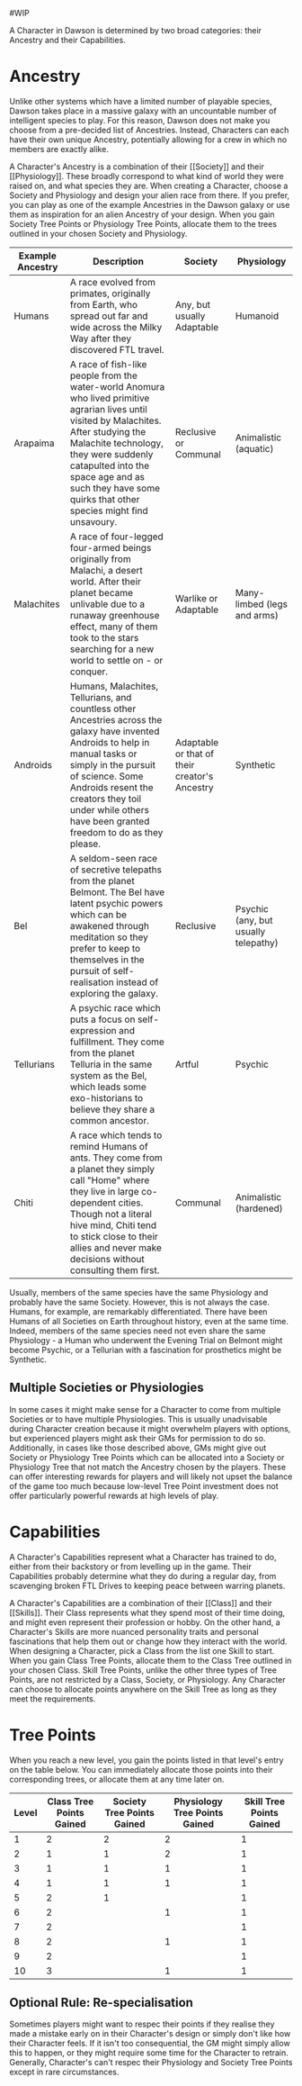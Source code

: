 #WIP 

A Character in Dawson is determined by two broad categories: their Ancestry and their Capabilities. 

# Ancestry

Unlike other systems which have a limited number of playable species, Dawson takes place in a massive galaxy with an uncountable number of intelligent species to play. For this reason, Dawson does not make you choose from a pre-decided list of Ancestries. Instead, Characters can each have their own unique Ancestry, potentially allowing for a crew in which no members are exactly alike.

A Character's Ancestry is a combination of their [[Society]] and their [[Physiology]]. These broadly correspond to what kind of world they were raised on, and what species they are. When creating a Character, choose a Society and Physiology and design your alien race from there. If you prefer, you can play as one of the example Ancestries in the Dawson galaxy or use them as inspiration for an alien Ancestry of your design. When you gain Society Tree Points or Physiology Tree Points, allocate them to the trees outlined in your chosen Society and Physiology.

| Example Ancestry | Description | Society | Physiology |
|---|---|---|---|
| Humans | A race evolved from primates, originally from Earth, who spread out far and wide across the Milky Way after they discovered FTL travel. | Any, but usually Adaptable | Humanoid |
| Arapaima | A race of fish-like people from the water-world Anomura who lived primitive agrarian lives until visited by Malachites. After studying the Malachite technology, they were suddenly catapulted into the space age and as such they have some quirks that other species might find unsavoury. | Reclusive or Communal | Animalistic (aquatic) |
| Malachites | A race of four-legged four-armed beings originally from Malachi, a desert world. After their planet became unlivable due to a runaway greenhouse effect, many of them took to the stars searching for a new world to settle on - or conquer. | Warlike or Adaptable | Many-limbed (legs and arms) |
| Androids | Humans, Malachites, Tellurians, and countless other Ancestries across the galaxy have invented Androids to help in manual tasks or simply in the pursuit of science. Some Androids resent the creators they toil under while others have been granted freedom to do as they please. | Adaptable or that of their creator's Ancestry | Synthetic |
| Bel | A seldom-seen race of secretive telepaths from the planet Belmont. The Bel have latent psychic powers which can be awakened through meditation so they prefer to keep to themselves in the pursuit of self-realisation instead of exploring the galaxy. | Reclusive | Psychic (any, but usually telepathy) |
| Tellurians | A psychic race which puts a focus on self-expression and fulfillment. They come from the planet Telluria in the same system as the Bel, which leads some exo-historians to believe they share a common ancestor. | Artful | Psychic |
| Chiti | A race which tends to remind Humans of ants. They come from a planet they simply call "Home" where they live in large co-dependent cities. Though not a literal hive mind, Chiti tend to stick close to their allies and never make decisions without consulting them first. | Communal | Animalistic (hardened)

Usually, members of the same species have the same Physiology and probably have the same Society. However, this is not always the case. Humans, for example, are remarkably differentiated. There have been Humans of all Societies on Earth throughout history, even at the same time. Indeed, members of the same species need not even share the same Physiology - a Human who underwent the Evening Trial on Belmont might become Psychic, or a Tellurian with a fascination for prosthetics might be Synthetic. 

## Multiple Societies or Physiologies

In some cases it might make sense for a Character to come from multiple Societies or to have multiple Physiologies. This is usually unadvisable during Character creation because it might overwhelm players with options, but experienced players might ask their GMs for permission to do so. Additionally, in cases like those described above, GMs might give out Society or Physiology Tree Points which can be allocated into a Society or Physiology Tree that not match the Ancestry chosen by the players. These can offer interesting rewards for players and will likely not upset the balance of the game too much because low-level Tree Point investment does not offer particularly powerful rewards at high levels of play.

# Capabilities

A Character's Capabilities represent what a Character has trained to do, either from their backstory or from levelling up in the game. Their Capabilities probably determine what they do during a regular day, from scavenging broken FTL Drives to keeping peace between warring planets.

A Character's Capabilities are a combination of their [[Class]] and their [[Skills]]. Their Class represents what they spend most of their time doing, and might even represent their profession or hobby. On the other hand, a Character's Skills are more nuanced personality traits and personal fascinations that help them out or change how they interact with the world. When designing a Character, pick a Class from the list one Skill to start. When you gain Class Tree Points, allocate them to the Class Tree outlined in your chosen Class. Skill Tree Points, unlike the other three types of Tree Points, are not restricted by a Class, Society, or Physiology. Any Character can choose to allocate points anywhere on the Skill Tree as long as they meet the requirements.

# Tree Points

When you reach a new level, you gain the points listed in that level's entry on the table below. You can immediately allocate those points into their corresponding trees, or allocate them at any time later on.

| Level | Class Tree Points Gained| Society Tree Points Gained | Physiology Tree Points Gained | Skill Tree Points Gained |
|---|---|---|---|---|
| 1  | 2 | 2 | 2 | 1 |
| 2  | 1 | 1 | 2 | 1 |
| 3  | 1 | 1 | 1 | 1 |
| 4  | 1 | 1 | 1 | 1 |
| 5  | 2 | 1 |   | 1 |
| 6  | 2 |   | 1 | 1 |
| 7  | 2 |   |   | 1 |
| 8  | 2 |   | 1 | 1 |
| 9  | 2 |   |   | 1 |
| 10 | 3 |   | 1 | 1 |

## Optional Rule: Re-specialisation

Sometimes players might want to respec their points if they realise they made a mistake early on in their Character's design or simply don't like how their Character feels. If it isn't too consequential, the GM might simply allow this to happen, or they might require some time for the Character to retrain. Generally, Character's can't respec their Physiology and Society Tree Points except in rare circumstances.